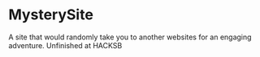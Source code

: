 # MysterySite

A site that would randomly take you to another websites for an engaging adventure. Unfinished at HACKSB

